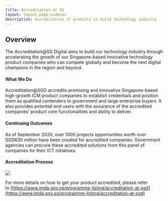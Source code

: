 ```yaml
---
title: Accreditation at SG
layout: layout-page-sidenav
description: Accreditation of products to build technology industry
---
```

Overview
--------

The Accreditation@SG Digital aims to build our technology industry through accelerating the growth of our Singapore-based innovative technology product companies who can compete globally and become the next digital champions in the region and beyond.

#### What We Do

Accreditation@SGD accredits promising and innovative Singapore-based high-growth ICM product companies to establish credentials and position them as qualified contenders to government and large enterprise buyers. It also provides potential end users with the assurance of the accredited companies’ product core functionalities and ability to deliver.

#### Continuing Outcomes

As of September 2020, over 1000 projects opportunities worth over SGD630 million have been created for accredited companies. Government agencies can procure these accredited solutions from this panel of companies for their ICT initiatives.

#### Accreditation Process

![](accreditation_process.jpg)

For more details on how to get your product accredited, please refer to [https://www.imda.gov.sg/programme-listing/accreditation-at-sgd](https://www.imda.gov.sg/programme-listing/accreditation-at-sgd)
